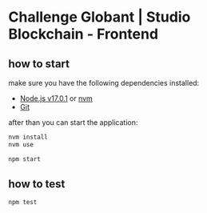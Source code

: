 # Challenge Globant | Studio Blockchain - Frontend

## how to start

make sure you have the following dependencies installed:

- [Node.js v17.0.1](https://nodejs.org/en/download/) or [nvm](https://github.com/nvm-sh/nvm)
- [Git](https://git-scm.com/downloads)

after than you can start the application:

```bash
nvm install
nvm use

npm start
```

## how to test

```bash
npm test
```

